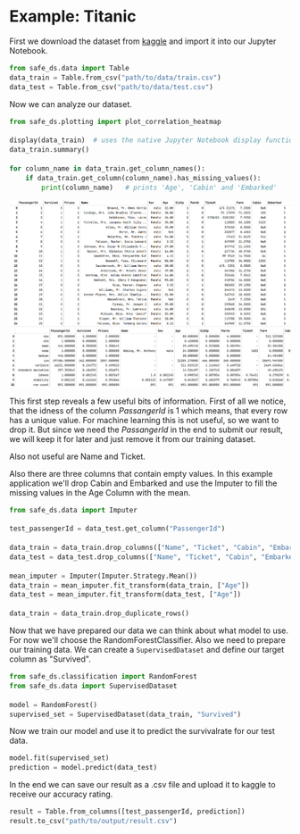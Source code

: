 # Example: Titanic

First we download the dataset from [kaggle](https://www.kaggle.com/c/titanic) and import it into our Jupyter Notebook.
```python
from safe_ds.data import Table
data_train = Table.from_csv("path/to/data/train.csv")
data_test = Table.from_csv("path/to/data/test.csv")
```

Now we can analyze our dataset.
```python
from safe_ds.plotting import plot_correlation_heatmap

display(data_train)  # uses the native Jupyter Notebook display function
data_train.summary()

for column_name in data_train.get_column_names():
    if data_train.get_column(column_name).has_missing_values():
        print(column_name)   # prints 'Age', 'Cabin' and 'Embarked'
```
![Table](./Resources/Table.png)
![Summary](./Resources/Summary.png)

This first step reveals a few useful bits of information.
First of all we notice, that the idness of the column *PassangerId* is 1 which means, that every row has a unique value.
For machine learning this is not useful, so we want to drop it. But since we need the *PassangerId* in the end to submit our result, we will keep it for later and just remove it from our training dataset.

Also not useful are Name and Ticket.

Also there are three columns that contain empty values. In this example application we'll drop Cabin and Embarked and use
the Imputer to fill the missing values in the Age Column with the mean.


[comment]: <> (We should use remove_outliers here, but the method is currently broken)

```python
from safe_ds.data import Imputer

test_passengerId = data_test.get_column("PassengerId")

data_train = data_train.drop_columns(["Name", "Ticket", "Cabin", "Embarked", "PassengerId"])
data_test = data_test.drop_columns(["Name", "Ticket", "Cabin", "Embarked", "PassengerId"])

mean_imputer = Imputer(Imputer.Strategy.Mean())
data_train = mean_imputer.fit_transform(data_train, ["Age"])
data_test = mean_imputer.fit_transform(data_test, ["Age"])

data_train = data_train.drop_duplicate_rows()
```

Now that we have prepared our data we can think about what model to use. For now we'll choose the RandomForestClassifier.
Also we need to prepare our training data. We can create a `SupervisedDataset` and define our target column as "Survived".

```python
from safe_ds.classification import RandomForest
from safe_ds.data import SupervisedDataset

model = RandomForest()
supervised_set = SupervisedDataset(data_train, "Survived")
```

Now we train our model and use it to predict the survivalrate for our test data.

```python
model.fit(supervised_set)
prediction = model.predict(data_test)
```

In the end we can save our result as a .csv file and upload it to kaggle to receive our accuracy rating.
```python
result = Table.from_columns([test_passengerId, prediction])
result.to_csv("path/to/output/result.csv")
```
